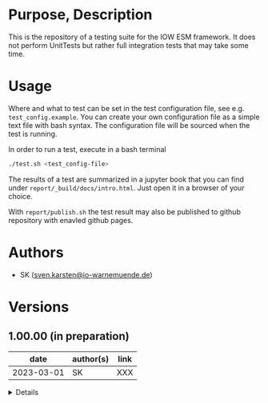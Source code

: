 # Purpose, Description

This is the repository of a testing suite for the IOW ESM framework.
It does not perform UnitTests but rather full integration tests that may take some time.


# Usage

Where and what to test can be set in the test configuration file, see e.g. `test_config.example`.
You can create your own configuration file as a simple text file with bash syntax.
The configuration file will be sourced when the test is running.

In order to run a test, execute in a bash terminal
``` bash
./test.sh <test_config-file>
``` 

The results of a test are summarized in a jupyter book that you can find under
`report/_build/docs/intro.html`.
Just open it in a browser of your choice.

With `report/publish.sh` the test result may also be published to github repository with enavled github pages.


# Authors
    
* SK      (sven.karsten@io-warnemuende.de)


# Versions

## 1.00.00 (in preparation)

| date        | author(s)   | link                                                                            |
|---          |---          |---                                                                              |
| 2023-03-01  | SK          | XXX |   

<details>

### changes

* initial release
    

### dependencies

* python3, jupyterbook
  

### known issues

* if you want to run test.sh from a screen,
  you have to export the TERM environment variable to something reasonable, e.g.
  `export TERM=xterm-256color`
  otherwise ssh asks for hitting Enter all the time


### tested with

* tested from the IOW server phy-10 and a local VM with OpenSUSE
* tests are running on HLRN machines
* if setups are available, tests may also run on Haumea and IOW servers
  
</details>